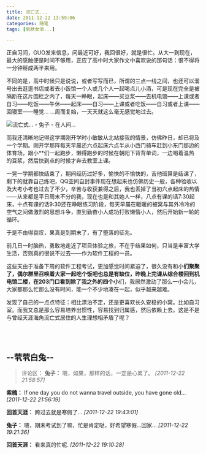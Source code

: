 ```yaml
---
title: 流亡式...
date: 2011-12-22 13:59:06
categories: 随笔
tags: [男默女泪...]

---
```

正自习间，GUO发来信息，问最近可好，我回很好，就是很忙。从大一到现在，最大的感触便是时间不够用，正应了高中时大家作文中喜欢说的那句话：恨不得将一分钟掰成两半来用。

不同的是，高中时候只是说说，或者写写而已，所谓的三点一线之间，也还可以溜号出去逛逛书店或者去小饭馆一个人或几个人一起喝点儿小酒，可是现在完全是被隔断在这片围栏之内了，每天一睁眼，起床——买豆浆——去机电馆——上课或者自习——吃饭——午休——起床——自习——上课或者吃饭——自习或者上课——回寝室——睡觉… …周而复始，一天天就这么毫无感觉地过去。

![流亡式... - 兔子 - 在人间...](1114077957837931713.jpg)

而我还清晰地记得这学期刚开学时小敏敏从北站接我的情景，仿佛昨日，却已将及一个学期。刚开学那阵每天早晨还六点起床六点半从小西门骑车赶到小东门那边的体育场，跟小**们一起跑步，懒得跑步的时候在朝阳下背背单词，一边喝着温热的豆浆，然后快到点的时候才奔去教室上课。

一晃一学期都快结束了，期间经历过好多，愉快的不愉快的，吉他班算是结课了，剩下的就靠自己练吧，QQ空间自封事件现在想起来也仿佛历史一般，各种验收以及大考小考也过去了不少，辛苦与收获兼得之后，我也丢掉了当初六点起床的热情——从来都是平日周末不分的我，现在也是和其她人一样，八点有课的话7:30起床，十点有课的话9:30还在睁眼练习阶段，每天早晨在暖暖的被窝与其外冷冷的空气之间做激烈的思想斗争，直到勤奋小人成功打败懒惰小人，然后开始新一轮的循环。

于是不由得哀叹，果真是到期末了，有了堕落的征兆。

前几日一时脑热，勇敢地走近了项目体验之旅，不在乎结果如何，只当是丰富大学生活，否则真的很说不过去——作为软件工程的一员。

这些天由于准备下周的软件工程考试，更加感觉时间紧迫了，很久没有和小**们聚聚了，偶尔群里召唤着大家一起吃个饭吧也总是有缺位，昨晚上完课从综合楼回到机电馆二楼，在203门口看到除了我之外的四个小**们，我居然激动了那么一小会儿，大家都那么忙那么没有时间，能一个不少地凑在一起，似乎越来越难。

发现了自己的一点点特征：相比漂泊不定，还是更喜欢长久安稳的小窝。比如自习室。而我又总是那么容易培养出惯性，容易找到归属感，然后依赖上去。这是不是与曾经天涯海角流亡式居住的人生理想相矛盾了呢？

<br /><br />

--茕茕白兔--
---
>评论区：
>**兔子：** 嗯，如果，那样的话，一定是心累了。  *[2011-12-22 21:58:57]*
>
**紫魄：** If one day you do not wanna travel outside, you have gone old...  *[2011-12-22 21:56:19]*
>
**回首天涯：** 跨过去就是寒假了...  *[2011-12-22 19:43:01]*
>
**兔子：** 嗯，期末考试到了嘛，忙是肯定哒，好希望寒假…回家…  *[2011-12-22 19:21:36]*
>
**回首天涯：** 看来真的忙呢.  *[2011-12-22 19:10:28]*
>
